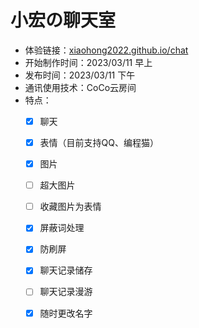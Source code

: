 # 小宏の聊天室

- 体验链接：[xiaohong2022.github.io/chat](https://xiaohong2022.github.io/chat)
- 开始制作时间：2023/03/11 早上
- 发布时间：2023/03/11 下午
- 通讯使用技术：CoCo云房间
- 特点：
    - [x] 聊天
    - [x] 表情（目前支持QQ、编程猫）
    - [x] 图片
    - [ ] 超大图片
    - [ ] 收藏图片为表情
    - [x] 屏蔽词处理
    - [x] 防刷屏
    - [x] 聊天记录储存
    - [ ] 聊天记录漫游
    - [x] 随时更改名字


